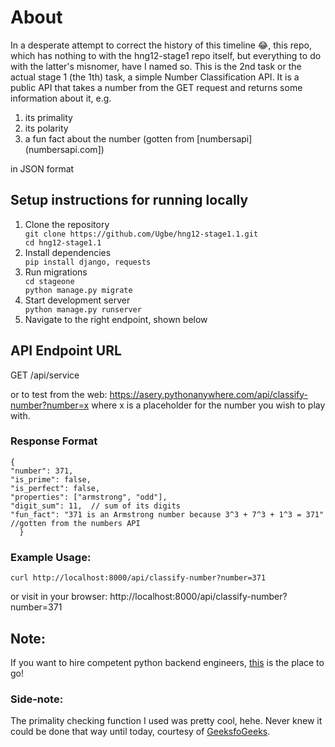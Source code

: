 # About
In a desperate attempt to correct the history of this timeline 😂, this repo, which has nothing to with the hng12-stage1 repo itself, but everything to do with the latter's misnomer, have I named so. This is the 2nd task or the actual stage 1 (the 1th) task, a simple Number Classification API.
It is a public API that takes a number from the GET request and returns some information about it, e.g.
<ol>
  <li>its primality</li>
  <li>its polarity</li>
  <li>a fun fact about the number (gotten from [numbersapi](numbersapi.com])</li>
</ol>
in JSON format

## Setup instructions for running locally
<ol>
  <li>Clone the repository</li>
  <code>git clone https://github.com/Ugbe/hng12-stage1.1.git
cd hng12-stage1.1</code>
  <li>Install dependencies</li>
  <code>pip install django, requests</code>
  <li>Run migrations</li>
  <code>cd stageone
python manage.py migrate</code>
  <li>Start development server</li>
  <code>python manage.py runserver</code>
  <li>Navigate to the right endpoint, shown below</li>
</ol>

## API Endpoint URL
GET /api/service

or to test from the web: https://asery.pythonanywhere.com/api/classify-number?number=x
where x is a placeholder for the number you wish to play with.

### Response Format
    {
    "number": 371,
    "is_prime": false,
    "is_perfect": false,
    "properties": ["armstrong", "odd"],
    "digit_sum": 11,  // sum of its digits
    "fun_fact": "371 is an Armstrong number because 3^3 + 7^3 + 1^3 = 371" //gotten from the numbers API
      }

### Example Usage:
    curl http://localhost:8000/api/classify-number?number=371
  or visit in your browser:
    http://localhost:8000/api/classify-number?number=371
## Note:
If you want to hire competent python backend engineers, [this](https://hng.tech/hire/python-developers) is the place to go!
### Side-note:
The primality checking function I used was pretty cool, hehe. Never knew it could be done that way until today, courtesy of [GeeksfoGeeks](https://www.geeksforgeeks.org/check-for-prime-number/).

